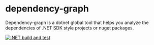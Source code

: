 # dependency-graph
Dependency-graph is a dotnet global tool that helps you analyze the dependencies of .NET SDK style projects or nuget packages.

[![.NET build and test](https://github.com/lietho/dotnet-dependency-graph/actions/workflows/dotnet.yml/badge.svg)](https://github.com/lietho/dotnet-dependency-graph/actions/workflows/dotnet.yml)
